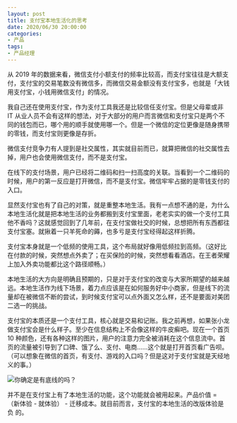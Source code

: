 ```yaml
---
layout: post
title: 支付宝本地生活化的思考
date: 2020/06/30 20:00:00
categories:
- 产品
tags:
- 产品经理
---
```


从 2019 年的数据来看，微信支付小额支付的频率比较高，而支付宝往往是大额支付，支付宝的交易笔数没有微信多，而微信交易金额没有支付宝多，也就是「大钱用支付宝，小钱用微信支付」的情况。

我自己还在使用支付宝，作为支付工具我还是比较信任支付宝。但是父母辈或非 IT 从业人员不会有这样的想法，对于大部分的用户而言微信和支付宝只是两个不同的钱包而已，哪个用的顺手就使用哪一个。但是一个微信的定位更像是随身携带的零钱，而支付宝则更像是存折。

微信支付竞争力有人提到是社交属性，其实就目前而已，就算把微信的社交属性去掉，用户也会使用微信支付，而不是支付宝。

在线下的支付场景，用户已经将二维码和扫一扫高度的关联。当看到一个二维码的时候，用户的第一反应是打开微信，而不是支付宝。微信牢牢占据的是零钱支付的入口。

显然支付宝也有了自己的对策，就是重整本地生活。我有一点想不通的是，为什么本地生活化就是把本地生活的业务都搬到支付宝里面，老老实实的做一个支付工具他不香吗？这就感觉回到了几年前，在支付宝做社交的时候，总想把所有东西都往支付宝塞。就揪着一只羊死命的薅，也多亏是支付宝经得起这样折腾。

支付宝本身就是一个低频的使用工具，这个布局就好像用低频拉到高频。（这好比在付款的时候，突然想点外卖了；在买保险的时候，突然想看看酒店。在王者荣耀上加入外卖功能都比这个路径顺畅。）

本地生活的大方向是明确且预期的，只是对于支付宝的改变与大家所期望的越来越远。本地生活作为线下场景，着力点应该是在如何服务好中小商家，但是线下的流量却在被微信不断的尝试，到时候支付宝可以点外面又怎么样，还不是要面对美团二选一的挑战。

支付宝的本质还是一个支付工具，核心就是交易和记账。我之前再想，如果张小龙做支付宝会是什么样子。至少在信息结构上不会像这样的牛皮癣吧。现在一个首页 10 种颜色，还有各种这样的图片，用户的注意力完全被消耗在这个信息流中。首页的流量被引导到了口碑、饿了么、支付、电商……这个就是打开首页看广告呗。（可以想象在微信的首页，有支付、游戏的入口吗？但是这对于支付宝就是天经地义的事。）

![你确定是有底线的吗？](http://pics.naaln.com/blog/2020-06-29-171758.jpg-basicBlog)

并不是在支付宝上有了本地生活的功能，这个功能就会被用起来。产品价值 = （新体验 - 就体验） - 迁移成本。就目前而言，支付宝的本地生活的改版体验是 负 的。
